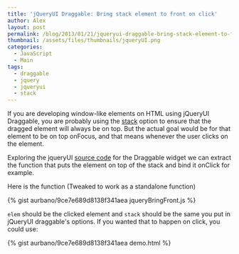 ```yaml
---
title: 'jQueryUI Draggable: Bring stack element to front on click'
author: Alex
layout: post
permalink: /blog/2013/01/21/jqueryui-draggable-bring-stack-element-to-front-on-click/
thumbnail: /assets/files/thumbnails/jqueryUI.png
categories:
  - JavaScript
  - Main
tags:
  - draggable
  - jquery
  - jqueryui
  - stack
---
```


If you are developing window-like elements on HTML using jQueryUI Draggable, you are probably using the [stack][1] option to ensure that the dragged element will always be on top. But the actual goal would be for that element to be on top onFocus, and that means whenever the user clicks on the element.

 [1]: http://api.jqueryui.com/draggable/#option-stack

Exploring the jqueryUI [source code][2] for the Draggable widget we can extract the function that puts the element on top of the stack and bind it onClick for example.

 [2]: https://github.com/jquery/jquery-ui/blob/master/ui/jquery.ui.draggable.js

Here is the function (Tweaked to work as a standalone function)

{% gist aurbano/9ce7e689d8138f341aea jqueryBringFront.js %}

`elem` should be the clicked element and `stack` should be the same you put in jQueryUI draggable's options. If you wanted that to happen on click, you could use:

{% gist aurbano/9ce7e689d8138f341aea demo.html %}